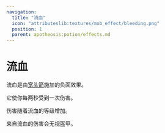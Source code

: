 ```yaml
---
navigation:
  title: "流血"
  icon: "attributeslib:textures/mob_effect/bleeding.png"
  position: 1
  parent: apotheosis:potion/effects.md
---
```


# 流血

<Color id="red">流血</Color>是由[宽头箭](../../fletching.md#broadhead)施加的负面效果。

它使你每两秒受到一次伤害。

伤害随着<Color id="red">流血</Color>的等级增加。

来自<Color id="red">流血</Color>的伤害会无视盔甲。

